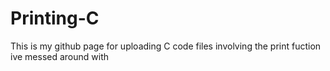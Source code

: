 # Printing-C
This is my github page for uploading C code files involving the print fuction ive messed around with
